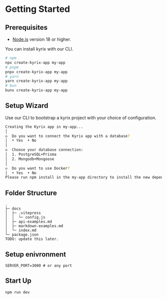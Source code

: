 # Getting Started

## Prerequisites

- <a href='https://nodejs.org' target='__blank'>Node.js</a> version 18 or higher.

You can install kyrix with our CLI.

```sh
# npm
npx create-kyrix-app my-app
# pnpm
pnpx create-kyrix-app my-app
# yarn
yarn create-kyrix-app my-app
# bun
bunx create-kyrix-app my-app
```

## Setup Wizard

Use our CLI to bootstrap a kyrix project with your choice of configuration.

```sh
Creating the Kyrix app in my-app...
│
◇  Do you want to connect the Kyrix app with a database?
│  • Yes  • No
│
◇  Choose your database connection:
│  1. PostgreSQL+Prisma
│  2. Mongodb+Mongoose
│
◇  Do you want to use Docker?
│  • Yes  • No
Please run npm install in the my-app directory to install the new dependencies.
```

## Folder Structure

```
.
├─ docs
│  ├─ .vitepress
│  │  └─ config.js
│  ├─ api-examples.md
│  ├─ markdown-examples.md
│  └─ index.md
└─ package.json
TODO: update this later.
```

## Setup enivronment

```
SERVER_PORT=3000 # or any port
```

## Start Up

```sh
npm run dev
```
